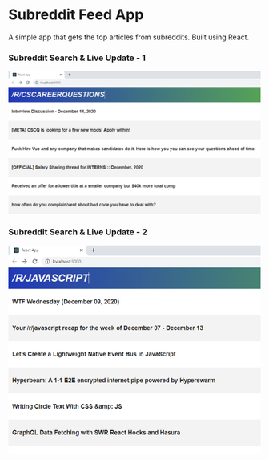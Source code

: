 # Subreddit Feed App
A simple app that gets the top articles from subreddits. Built using React. 

### Subreddit Search & Live Update - 1 
![](git-images/react-image-1.PNG)

### Subreddit Search & Live Update - 2
![](git-images/react-image-2.PNG)

